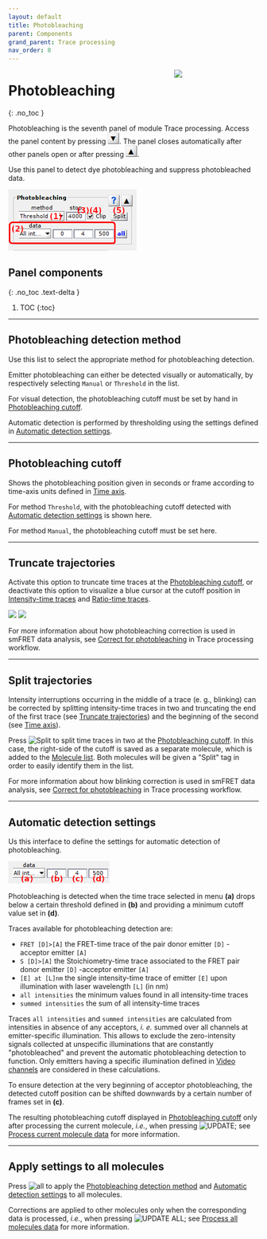 ```yaml
---
layout: default
title: Photobleaching
parent: Components
grand_parent: Trace processing
nav_order: 8
---
```


<img src="../../assets/images/logos/logo-trace-processing_400px.png" width="170" style="float:right; margin-left: 15px;"/>

# Photobleaching
{: .no_toc }

Photobleaching is the seventh panel of module Trace processing. 
Access the panel content by pressing 
![Bottom arrow](../../assets/images/gui/interface-but-bottomarrow.png). 
The panel closes automatically after other panels open or after pressing 
![Top arrow](../../assets/images/gui/interface-but-toparrow.png). 

Use this panel to detect dye photobleaching and suppress photobleached data.

<a class="plain" href="../../assets/images/gui/TP-panel-pb.png"><img src="../../assets/images/gui/TP-panel-pb.png" style="max-width: 301px;"/></a>

## Panel components
{: .no_toc .text-delta }

1. TOC
{:toc}


---

## Photobleaching detection method

Use this list to select the appropriate method for photobleaching detection.

Emitter photobleaching can either be detected visually or automatically, by respectively selecting `Manual` or `Threshold` in the list.

For visual detection, the photobleaching cutoff must be set by hand in 
[Photobleaching cutoff](#photobleaching-cutoff).

Automatic detection is performed by thresholding using the settings defined in 
[Automatic detection settings](#automatic-detection-settings).


---

## Photobleaching cutoff

Shows the photobleaching position given in seconds or frame according to time-axis units defined in 
[Time axis](panel-plot.html#time-axis).

For method `Threshold`, with the photobleaching cutoff detected with 
[Automatic detection settings](#automatic-detection-settings) is shown here.

For method `Manual`, the photobleaching cutoff must be set here.


---

## Truncate trajectories

Activate this option to truncate time traces at the 
[Photobleaching cutoff](#photobleaching-cutoff), or deactivate this option to visualize a blue cursor at the cutoff position in 
[Intensity-time traces](visualization-area.html#intensity-time-traces-and-histograms) and 
[Ratio-time traces](visualization-area.html#ratio-time-traces-and-histograms).

<img src="../../assets/images/figures/TP-panel-photobleaching-disp.png" style="max-width:538px;">

<img src="../../assets/images/figures/TP-panel-photobleaching-truncate.png" style="max-width:538px;">

For more information about how photobleaching correction is used in smFRET data analysis, see 
[Correct for photobleaching](../workflow.html#correct-for-photobleaching) in Trace processing workflow.


---

## Split trajectories

Intensity interruptions occurring in the middle of a trace (e. g., blinking) can be corrected by splitting intensity-time traces in two and truncating the end of the first trace (see 
[Truncate trajectories](#truncate-trajectories)) and the beginning of the second (see 
[Time axis](panel-plot.html#time-axis)).

Press 
![Split](../../assets/images/gui/TP-but-split.png "all") to split time traces in two at the 
[Photobleaching cutoff](#photobleaching-cutoff).
In this case, the right-side of the cutoff is saved as a separate molecule, which is added to the 
[Molecule list](panel-sample-management.html#molecule-list).
Both molecules will be given a "Split" tag in order to easily identify them in the list.

For more information about how blinking correction is used in smFRET data analysis, see 
[Correct for photobleaching](../workflow.html#correct-for-photobleaching) in Trace processing workflow.


---

## Automatic detection settings

Us this interface to define the settings for automatic detection of photobleaching.

<a class="plain" href="../../assets/images/gui/TP-panel-pb-param.png"><img src="../../assets/images/gui/TP-panel-pb-param.png" style="max-width: 237px;"/></a>

Photobleaching is detected when the time trace selected in menu **(a)** drops below a certain threshold defined in **(b)** and providing a minimum cutoff value set in **(d)**.

Traces available for photobleaching detection are:

* `FRET [D]>[A]` the FRET-time trace of the pair donor emitter `[D]` -acceptor emitter `[A]`
* `S [D]>[A]` the Stoichiometry-time trace associated to the FRET pair donor emitter `[D]` -acceptor emitter `[A]`
* `[E] at [L]nm` the single intensity-time trace of emitter `[E]` upon illumination with laser wavelength `[L]` (in nm)
* `all intensities` the minimum values found in all intensity-time traces
* `summed intensities` the sum of all intensity-time traces

Traces `all intensities` and `summed intensities` are calculated from intensities in absence of any acceptors, *i. e.* summed over all channels at emitter-specific illumination.
This allows to exclude the zero-intensity signals collected at unspecific illuminations that are constantly "photobleached" and prevent the automatic photobleaching detection to function.
Only emitters having a specific illumination defined in 
[Video channels](../../video-processing/functionalities/set-project-options.html#video-channels) are considered in these calculations.

To ensure detection at the very beginning of acceptor photobleaching, the detected cutoff position can be shifted downwards by a certain number of frames set in **(c)**.

The resulting photobleaching cutoff displayed in 
[Photobleaching cutoff](#photobleaching-cutoff) only after processing the current molecule, *i.e.*, when pressing 
![UPDATE](../../assets/images/gui/TP-but-update.png "UPDATE"); see 
[Process current molecule data](panel-sample-management.html#process-current-molecule-data) for more information.


---

## Apply settings to all molecules

Press 
![all](../../assets/images/gui/TP-but-all.png "all") to apply the 
[Photobleaching detection method](#photobleaching-detection-method) and 
[Automatic detection settings](#automatic-detection-settings) to all molecules.

Corrections are applied to other molecules only when the corresponding data is processed, *i.e.*, when pressing 
![UPDATE ALL](../../assets/images/gui/TP-but-update-all.png "UPDATE ALL"); see 
[Process all molecules data](panel-sample-management.html#process-all-molecules-data) for more information.
